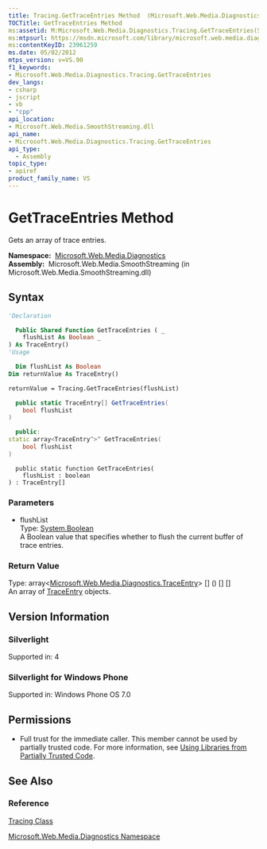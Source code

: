 ```yaml
---
title: Tracing.GetTraceEntries Method  (Microsoft.Web.Media.Diagnostics)
TOCTitle: GetTraceEntries Method
ms:assetid: M:Microsoft.Web.Media.Diagnostics.Tracing.GetTraceEntries(System.Boolean)
ms:mtpsurl: https://msdn.microsoft.com/library/microsoft.web.media.diagnostics.tracing.gettraceentries(v=VS.90)
ms:contentKeyID: 23961259
ms.date: 05/02/2012
mtps_version: v=VS.90
f1_keywords:
- Microsoft.Web.Media.Diagnostics.Tracing.GetTraceEntries
dev_langs:
- csharp
- jscript
- vb
- "cpp"
api_location:
- Microsoft.Web.Media.SmoothStreaming.dll
api_name:
- Microsoft.Web.Media.Diagnostics.Tracing.GetTraceEntries
api_type:
  - Assembly
topic_type:
- apiref
product_family_name: VS
---
```


# GetTraceEntries Method

Gets an array of trace entries.

**Namespace:**  [Microsoft.Web.Media.Diagnostics](microsoft-web-media-diagnostics-namespace_1.md)  
**Assembly:**  Microsoft.Web.Media.SmoothStreaming (in Microsoft.Web.Media.SmoothStreaming.dll)

## Syntax

```vb
'Declaration

  Public Shared Function GetTraceEntries ( _
    flushList As Boolean _
) As TraceEntry()
'Usage

  Dim flushList As Boolean
Dim returnValue As TraceEntry()

returnValue = Tracing.GetTraceEntries(flushList)
```

```csharp
  public static TraceEntry[] GetTraceEntries(
    bool flushList
)
```

```cpp
  public:
static array<TraceEntry^>^ GetTraceEntries(
    bool flushList
)
```

```jscript
  public static function GetTraceEntries(
    flushList : boolean
) : TraceEntry[]
```

### Parameters

  - flushList  
    Type: [System.Boolean](https://msdn.microsoft.com/library/a28wyd50)  
    A Boolean value that specifies whether to flush the current buffer of trace entries.  

### Return Value

Type: array\<[Microsoft.Web.Media.Diagnostics.TraceEntry](traceentry-class-microsoft-web-media-diagnostics_1.md)\> \[\] () \[\] \[\]  
An array of [TraceEntry](traceentry-class-microsoft-web-media-diagnostics_1.md) objects.  

## Version Information

### Silverlight

Supported in: 4  

### Silverlight for Windows Phone

Supported in: Windows Phone OS 7.0  

## Permissions

  - Full trust for the immediate caller. This member cannot be used by partially trusted code. For more information, see [Using Libraries from Partially Trusted Code](https://msdn.microsoft.com/library/8skskf63).

## See Also

### Reference

[Tracing Class](tracing-class-microsoft-web-media-diagnostics_1.md)

[Microsoft.Web.Media.Diagnostics Namespace](microsoft-web-media-diagnostics-namespace_1.md)
